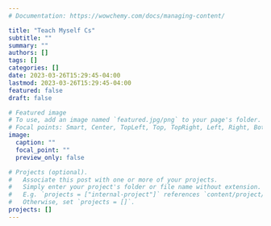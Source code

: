 ```yaml
---
# Documentation: https://wowchemy.com/docs/managing-content/

title: "Teach Myself Cs"
subtitle: ""
summary: ""
authors: []
tags: []
categories: []
date: 2023-03-26T15:29:45-04:00
lastmod: 2023-03-26T15:29:45-04:00
featured: false
draft: false

# Featured image
# To use, add an image named `featured.jpg/png` to your page's folder.
# Focal points: Smart, Center, TopLeft, Top, TopRight, Left, Right, BottomLeft, Bottom, BottomRight.
image:
  caption: ""
  focal_point: ""
  preview_only: false

# Projects (optional).
#   Associate this post with one or more of your projects.
#   Simply enter your project's folder or file name without extension.
#   E.g. `projects = ["internal-project"]` references `content/project/deep-learning/index.md`.
#   Otherwise, set `projects = []`.
projects: []
---
```

